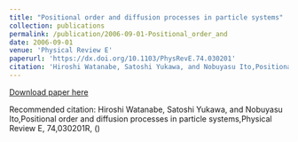 ```yaml
---
title: "Positional order and diffusion processes in particle systems"
collection: publications
permalink: /publication/2006-09-01-Positional_order_and
date: 2006-09-01
venue: 'Physical Review E'
paperurl: 'https://dx.doi.org/10.1103/PhysRevE.74.030201'
citation: 'Hiroshi Watanabe, Satoshi Yukawa, and Nobuyasu Ito,Positional order and diffusion processes in particle systems,Physical Review E, <bf>74</bf>,030201R, ()'
---
```


<a href='https://dx.doi.org/10.1103/PhysRevE.74.030201'>Download paper here</a>

Recommended citation: Hiroshi Watanabe, Satoshi Yukawa, and Nobuyasu Ito,Positional order and diffusion processes in particle systems,Physical Review E, <bf>74</bf>,030201R, ()